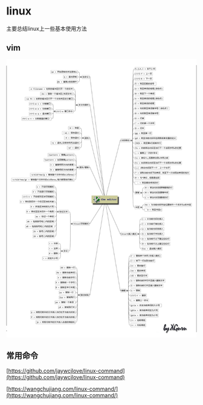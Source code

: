 # linux 

主要总结linux上一些基本使用方法

## vim 

![vim](../assets/vim.jpeg)

## 常用命令

[https://github.com/jaywcjlove/linux-command](https://github.com/jaywcjlove/linux-command)

[https://wangchujiang.com/linux-command/](https://wangchujiang.com/linux-command/)
